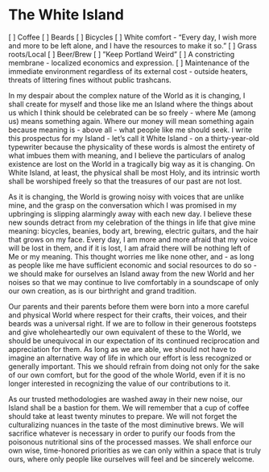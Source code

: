 # The White Island

[ ] Coffee
[ ] Beards
[ ] Bicycles
[ ] White comfort - “Every day, I wish more and more to be left alone, and I have the resources to make it so.”
[ ] Grass roots/Local
[ ] Beer/Brew
[ ] ”Keep Portland Weird”
[ ] A constricting membrane - localized economics and expression.
[ ] Maintenance of the immediate environment regardless of its external cost - outside heaters, threats of littering fines without public trashcans.

In my despair about the complex nature of the World as it is changing, I shall create for myself and those like me an Island where the things about us which I think should be celebrated can be so freely - where Me (among us) means something again. Where our money will mean something again because meaning is - above all - what people like me should seek. I write this prospectus for my Island - let’s call it White Island - on a thirty-year-old typewriter because the physicality of these words is almost the entirety of what imbues them with meaning, and I believe the particulars of analog existence are lost on the World in a tragically big way as it is changing. On White Island, at least, the physical shall be most Holy, and its intrinsic worth shall be worshiped freely so that the treasures of our past are not lost.

As it is changing, the World is growing noisy with voices that are unlike mine, and the grasp on the conversation which I was promised in my upbringing is slipping alarmingly away with each new day. I believe these new sounds detract from my celebration of the things in life that give mine meaning: bicycles, beanies, body art, brewing, electric guitars, and the hair that grows on my face. Every day, I am more and more afraid that my voice will be lost in them, and if it is lost, I am afraid there will be nothing left of Me or my meaning. This thought worries me like none other, and - as long as people like me have sufficient economic and social resources to do so - we should make for ourselves an Island away from the new World and her noises so that we may continue to live comfortably in a soundscape of only our own creation, as is our birthright and grand tradition.

Our parents and their parents before them were born into a more careful and physical World where respect for their crafts, their voices, and their beards was a universal right. If we are to follow in their generous footsteps and give wholeheartedly our own equivalent of these to the World, we should be unequivocal in our expectation of its continued reciprocation and appreciation for them. As long as we are able, we should not have to imagine an alternative way of life in which our effort is less recognized or generally important. This we should refrain from doing not only for the sake of our own comfort, but for the good of the whole World, even if it is no longer interested in recognizing the value of our contributions to it.

As our trusted methodologies are washed away in their new noise, our Island shall be a bastion for them. We will remember that a cup of coffee should take at least twenty minutes to prepare. We will not forget the culturalizing nuances in the taste of the most diminutive brews. We will sacrifice whatever is necessary in order to purify our foods from the poisonous nutritional sins of the processed masses. We shall enforce our own wise, time-honored priorities as we can only within a space that is truly ours, where only people like ourselves will feel and be sincerely welcome.

